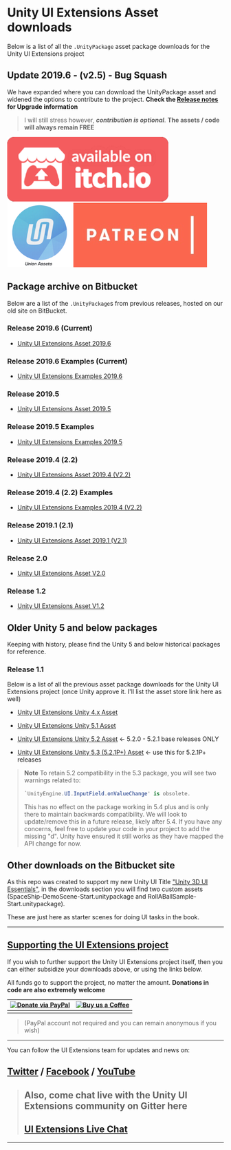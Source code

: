 # Unity UI Extensions Asset downloads

Below is a list of all the `.UnityPackage` asset package downloads for the Unity UI Extensions project

## Update 2019.6 - (v2.5)  - Bug Squash

We have expanded where you can download the UnityPackage asset and widened the options to contribute to the project. **Check the [Release notes](./ReleaseNotes/RELEASENOTES.md) for Upgrade information**

> I will still stress however, ***contribution is optional***. **The assets / code will always remain FREE**

[![Download from Itch.IO](/SiteImages/itchio.png)](https://unityuiextensions.itch.io/uiextensions2-0 "Download from Itch.IO")
[![Download from Union Assets](/SiteImages/unionassets.png)](https://unionassets.com/unity-ui-extensions "Download from Union Assets")
[![Download from Patreon](/SiteImages/patreon.jpg)](https://www.patreon.com/UnityUIExtensions "Support Unity UI Extensions on Patreon & download")

## Package archive on Bitbucket

Below are a list of the `.UnityPackage`s from previous releases, hosted on our old site on BitBucket.

### Release 2019.6 (Current)

* [Unity UI Extensions Asset 2019.6 ](https://bitbucket.org/UnityUIExtensions/unity-ui-extensions/downloads/UnityUIExtensions-2019-6.unitypackage)

### Release 2019.6 Examples (Current)

* [Unity UI Extensions Examples 2019.6 ](https://bitbucket.org/UnityUIExtensions/unity-ui-extensions/downloads/UnityUIExtensions-2019-6-Examples.unitypackage)

### Release 2019.5

* [Unity UI Extensions Asset 2019.5 ](https://bitbucket.org/UnityUIExtensions/unity-ui-extensions/downloads/UnityUIExtensions-2019-5.unitypackage)

### Release 2019.5 Examples

* [Unity UI Extensions Examples 2019.5 ](https://bitbucket.org/UnityUIExtensions/unity-ui-extensions/downloads/UnityUIExtensions-2019-5-Examples.unitypackage)

### Release 2019.4 (2.2)

* [Unity UI Extensions Asset 2019.4 (V2.2) ](https://bitbucket.org/UnityUIExtensions/unity-ui-extensions/downloads/UnityUIExtensions-2019-4.unitypackage)

### Release 2019.4 (2.2) Examples

* [Unity UI Extensions Examples 2019.4 (V2.2)](https://bitbucket.org/UnityUIExtensions/unity-ui-extensions/downloads/UnityUIExtensions-2019-4-Examples.unitypackage)

### Release 2019.1 (2.1)

* [Unity UI Extensions Asset 2019.1 (V2.1)](https://bitbucket.org/UnityUIExtensions/unity-ui-extensions/downloads/UnityUIExtensions-2019-1.unitypackage)

### Release 2.0

* [Unity UI Extensions Asset V2.0](https://bitbucket.org/UnityUIExtensions/unity-ui-extensions/downloads/UnityUIExtensions-2-0.unitypackage)

### Release 1.2

* [Unity UI Extensions Asset V1.2](https://bitbucket.org/UnityUIExtensions/unity-ui-extensions/downloads/UnityUIExtensions-1-2.unitypackage)

## Older Unity 5 and below packages

Keeping with history, please find the Unity 5 and below historical packages for reference.

### Release 1.1

Below is a list of all the previous asset package downloads for the Unity UI Extensions project (once Unity approve it. I'll list the asset store link here as well)

* [Unity UI Extensions Unity 4.x Asset](https://bitbucket.org/ddreaper/unity-ui-extensions/downloads/UnityUIExtensions-4.x.unitypackage)

* [Unity UI Extensions Unity 5.1 Asset](https://bitbucket.org/ddreaper/unity-ui-extensions/downloads/UnityUIExtensions-5.1.unitypackage)

* [Unity UI Extensions Unity 5.2 Asset](https://bitbucket.org/ddreaper/unity-ui-extensions/downloads/UnityUIExtensions-5.2.unitypackage) <- 5.2.0 - 5.2.1 base releases ONLY

* [Unity UI Extensions Unity 5.3 (5.2.1P+) Asset](https://bitbucket.org/ddreaper/unity-ui-extensions/downloads/UnityUIExtensions-5.3.unitypackage) <- use this for 5.2.1P+ releases

> **Note** To retain 5.2 compatibility in the 5.3 package, you will see two warnings related to:
>
> ```csharp
> `UnityEngine.UI.InputField.onValueChange' is obsolete.  
> ```
>
> This has no effect on the package working in 5.4 plus and is only there to maintain backwards compatibility.  We will look to update/remove this in a future release, likely after 5.4.  If you have any concerns, feel free to update your code in your project to add the missing "d".  Unity have ensured it still works as they have mapped the API change for now.

## Other downloads on the Bitbucket site

As this repo was created to support my new Unity UI Title ["Unity 3D UI Essentials"](http://bit.ly/Unity3DUIEssentials), in the downloads section you will find two custom assets (SpaceShip-DemoScene-Start.unitypackage and RollABallSample-Start.unitypackage).  

These are just here as starter scenes for doing UI tasks in the book.

-----

## [Supporting the UI Extensions project](https://www.paypal.com/cgi-bin/webscr?cmd=_s-xclick&hosted_button_id=89L8T9N6BR7LJ)

If you wish to further support the Unity UI Extensions project itself, then you can either subsidize your downloads above, or using the links below.

All funds go to support the project, no matter the amount. **Donations in code are also extremely welcome**

|[![Donate via PayPal](https://www.paypalobjects.com/webstatic/mktg/Logo/pp-logo-150px.png)](https://www.paypal.com/cgi-bin/webscr?cmd=_s-xclick&hosted_button_id=89L8T9N6BR7LJ "Donating via Paypal")|[![Buy us a Coffee](https://uploads-ssl.webflow.com/5c14e387dab576fe667689cf/5cbed8a4ae2b88347c06c923_BuyMeACoffee_blue-p-500.png)](https://ko-fi.com/uiextensions "Buy us a Coffee")|
|-|-|
|||

> (PayPal account not required and you can remain anonymous if you wish)

-----

You can follow the UI Extensions team for updates and news on:

## [Twitter](https://twitter.com/search?q=%23unityuiextensions) / [Facebook](https://www.facebook.com/UnityUIExtensions/) / [YouTube](https://www.youtube.com/channel/UCG3gZOkmL-2rmZat4ufv28Q)

> ## Also, come chat live with the Unity UI Extensions community on Gitter here
>
> ## [UI Extensions Live Chat](https://gitter.im/Unity-UI-Extensions/Lobby)

-----
